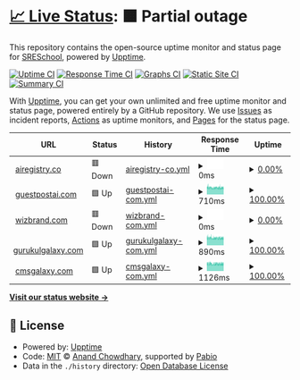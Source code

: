 # [📈 Live Status](https://SRESchool.github.io/All-Wizbrand-Websites-Uptime-Monitor): <!--live status--> **🟧 Partial outage**

This repository contains the open-source uptime monitor and status page for [SRESchool](https://SRESchool.github.io/All-Wizbrand-Websites-Uptime-Monitor), powered by [Upptime](https://github.com/upptime/upptime).

[![Uptime CI](https://github.com/SRESchool/All-Wizbrand-Websites-Uptime-Monitor/workflows/Uptime%20CI/badge.svg)](https://github.com/SRESchool/All-Wizbrand-Websites-Uptime-Monitor/actions?query=workflow%3A%22Uptime+CI%22)
[![Response Time CI](https://github.com/SRESchool/All-Wizbrand-Websites-Uptime-Monitor/workflows/Response%20Time%20CI/badge.svg)](https://github.com/SRESchool/All-Wizbrand-Websites-Uptime-Monitor/actions?query=workflow%3A%22Response+Time+CI%22)
[![Graphs CI](https://github.com/SRESchool/All-Wizbrand-Websites-Uptime-Monitor/workflows/Graphs%20CI/badge.svg)](https://github.com/SRESchool/All-Wizbrand-Websites-Uptime-Monitor/actions?query=workflow%3A%22Graphs+CI%22)
[![Static Site CI](https://github.com/SRESchool/All-Wizbrand-Websites-Uptime-Monitor/workflows/Static%20Site%20CI/badge.svg)](https://github.com/SRESchool/All-Wizbrand-Websites-Uptime-Monitor/actions?query=workflow%3A%22Static+Site+CI%22)
[![Summary CI](https://github.com/SRESchool/All-Wizbrand-Websites-Uptime-Monitor/workflows/Summary%20CI/badge.svg)](https://github.com/SRESchool/All-Wizbrand-Websites-Uptime-Monitor/actions?query=workflow%3A%22Summary+CI%22)

With [Upptime](https://upptime.js.org), you can get your own unlimited and free uptime monitor and status page, powered entirely by a GitHub repository. We use [Issues](https://github.com/SRESchool/All-Wizbrand-Websites-Uptime-Monitor/issues) as incident reports, [Actions](https://github.com/SRESchool/All-Wizbrand-Websites-Uptime-Monitor/actions) as uptime monitors, and [Pages](https://SRESchool.github.io/All-Wizbrand-Websites-Uptime-Monitor) for the status page.

<!--start: status pages-->
<!-- This summary is generated by Upptime (https://github.com/upptime/upptime) -->
<!-- Do not edit this manually, your changes will be overwritten -->
<!-- prettier-ignore -->
| URL | Status | History | Response Time | Uptime |
| --- | ------ | ------- | ------------- | ------ |
| <img alt="" src="https://icons.duckduckgo.com/ip3/airegistry.co.ico" height="13"> [airegistry.co](https://airegistry.co) | 🟥 Down | [airegistry-co.yml](https://github.com/SRESchool/All-Wizbrand-Websites-Uptime-Monitor/commits/HEAD/history/airegistry-co.yml) | <details><summary><img alt="Response time graph" src="./graphs/airegistry-co/response-time-week.png" height="20"> 0ms</summary><br><a href="https://SRESchool.github.io/All-Wizbrand-Websites-Uptime-Monitor/history/airegistry-co"><img alt="Response time 243" src="https://img.shields.io/endpoint?url=https%3A%2F%2Fraw.githubusercontent.com%2FSRESchool%2FAll-Wizbrand-Websites-Uptime-Monitor%2FHEAD%2Fapi%2Fairegistry-co%2Fresponse-time.json"></a><br><a href="https://SRESchool.github.io/All-Wizbrand-Websites-Uptime-Monitor/history/airegistry-co"><img alt="24-hour response time 0" src="https://img.shields.io/endpoint?url=https%3A%2F%2Fraw.githubusercontent.com%2FSRESchool%2FAll-Wizbrand-Websites-Uptime-Monitor%2FHEAD%2Fapi%2Fairegistry-co%2Fresponse-time-day.json"></a><br><a href="https://SRESchool.github.io/All-Wizbrand-Websites-Uptime-Monitor/history/airegistry-co"><img alt="7-day response time 0" src="https://img.shields.io/endpoint?url=https%3A%2F%2Fraw.githubusercontent.com%2FSRESchool%2FAll-Wizbrand-Websites-Uptime-Monitor%2FHEAD%2Fapi%2Fairegistry-co%2Fresponse-time-week.json"></a><br><a href="https://SRESchool.github.io/All-Wizbrand-Websites-Uptime-Monitor/history/airegistry-co"><img alt="30-day response time 243" src="https://img.shields.io/endpoint?url=https%3A%2F%2Fraw.githubusercontent.com%2FSRESchool%2FAll-Wizbrand-Websites-Uptime-Monitor%2FHEAD%2Fapi%2Fairegistry-co%2Fresponse-time-month.json"></a><br><a href="https://SRESchool.github.io/All-Wizbrand-Websites-Uptime-Monitor/history/airegistry-co"><img alt="1-year response time 243" src="https://img.shields.io/endpoint?url=https%3A%2F%2Fraw.githubusercontent.com%2FSRESchool%2FAll-Wizbrand-Websites-Uptime-Monitor%2FHEAD%2Fapi%2Fairegistry-co%2Fresponse-time-year.json"></a></details> | <details><summary><a href="https://SRESchool.github.io/All-Wizbrand-Websites-Uptime-Monitor/history/airegistry-co">0.00%</a></summary><a href="https://SRESchool.github.io/All-Wizbrand-Websites-Uptime-Monitor/history/airegistry-co"><img alt="All-time uptime 8.37%" src="https://img.shields.io/endpoint?url=https%3A%2F%2Fraw.githubusercontent.com%2FSRESchool%2FAll-Wizbrand-Websites-Uptime-Monitor%2FHEAD%2Fapi%2Fairegistry-co%2Fuptime.json"></a><br><a href="https://SRESchool.github.io/All-Wizbrand-Websites-Uptime-Monitor/history/airegistry-co"><img alt="24-hour uptime 0.00%" src="https://img.shields.io/endpoint?url=https%3A%2F%2Fraw.githubusercontent.com%2FSRESchool%2FAll-Wizbrand-Websites-Uptime-Monitor%2FHEAD%2Fapi%2Fairegistry-co%2Fuptime-day.json"></a><br><a href="https://SRESchool.github.io/All-Wizbrand-Websites-Uptime-Monitor/history/airegistry-co"><img alt="7-day uptime 0.00%" src="https://img.shields.io/endpoint?url=https%3A%2F%2Fraw.githubusercontent.com%2FSRESchool%2FAll-Wizbrand-Websites-Uptime-Monitor%2FHEAD%2Fapi%2Fairegistry-co%2Fuptime-week.json"></a><br><a href="https://SRESchool.github.io/All-Wizbrand-Websites-Uptime-Monitor/history/airegistry-co"><img alt="30-day uptime 8.37%" src="https://img.shields.io/endpoint?url=https%3A%2F%2Fraw.githubusercontent.com%2FSRESchool%2FAll-Wizbrand-Websites-Uptime-Monitor%2FHEAD%2Fapi%2Fairegistry-co%2Fuptime-month.json"></a><br><a href="https://SRESchool.github.io/All-Wizbrand-Websites-Uptime-Monitor/history/airegistry-co"><img alt="1-year uptime 8.37%" src="https://img.shields.io/endpoint?url=https%3A%2F%2Fraw.githubusercontent.com%2FSRESchool%2FAll-Wizbrand-Websites-Uptime-Monitor%2FHEAD%2Fapi%2Fairegistry-co%2Fuptime-year.json"></a></details>
| <img alt="" src="https://icons.duckduckgo.com/ip3/guestpostai.com.ico" height="13"> [guestpostai.com](https://guestpostai.com) | 🟩 Up | [guestpostai-com.yml](https://github.com/SRESchool/All-Wizbrand-Websites-Uptime-Monitor/commits/HEAD/history/guestpostai-com.yml) | <details><summary><img alt="Response time graph" src="./graphs/guestpostai-com/response-time-week.png" height="20"> 710ms</summary><br><a href="https://SRESchool.github.io/All-Wizbrand-Websites-Uptime-Monitor/history/guestpostai-com"><img alt="Response time 699" src="https://img.shields.io/endpoint?url=https%3A%2F%2Fraw.githubusercontent.com%2FSRESchool%2FAll-Wizbrand-Websites-Uptime-Monitor%2FHEAD%2Fapi%2Fguestpostai-com%2Fresponse-time.json"></a><br><a href="https://SRESchool.github.io/All-Wizbrand-Websites-Uptime-Monitor/history/guestpostai-com"><img alt="24-hour response time 724" src="https://img.shields.io/endpoint?url=https%3A%2F%2Fraw.githubusercontent.com%2FSRESchool%2FAll-Wizbrand-Websites-Uptime-Monitor%2FHEAD%2Fapi%2Fguestpostai-com%2Fresponse-time-day.json"></a><br><a href="https://SRESchool.github.io/All-Wizbrand-Websites-Uptime-Monitor/history/guestpostai-com"><img alt="7-day response time 710" src="https://img.shields.io/endpoint?url=https%3A%2F%2Fraw.githubusercontent.com%2FSRESchool%2FAll-Wizbrand-Websites-Uptime-Monitor%2FHEAD%2Fapi%2Fguestpostai-com%2Fresponse-time-week.json"></a><br><a href="https://SRESchool.github.io/All-Wizbrand-Websites-Uptime-Monitor/history/guestpostai-com"><img alt="30-day response time 699" src="https://img.shields.io/endpoint?url=https%3A%2F%2Fraw.githubusercontent.com%2FSRESchool%2FAll-Wizbrand-Websites-Uptime-Monitor%2FHEAD%2Fapi%2Fguestpostai-com%2Fresponse-time-month.json"></a><br><a href="https://SRESchool.github.io/All-Wizbrand-Websites-Uptime-Monitor/history/guestpostai-com"><img alt="1-year response time 699" src="https://img.shields.io/endpoint?url=https%3A%2F%2Fraw.githubusercontent.com%2FSRESchool%2FAll-Wizbrand-Websites-Uptime-Monitor%2FHEAD%2Fapi%2Fguestpostai-com%2Fresponse-time-year.json"></a></details> | <details><summary><a href="https://SRESchool.github.io/All-Wizbrand-Websites-Uptime-Monitor/history/guestpostai-com">100.00%</a></summary><a href="https://SRESchool.github.io/All-Wizbrand-Websites-Uptime-Monitor/history/guestpostai-com"><img alt="All-time uptime 78.62%" src="https://img.shields.io/endpoint?url=https%3A%2F%2Fraw.githubusercontent.com%2FSRESchool%2FAll-Wizbrand-Websites-Uptime-Monitor%2FHEAD%2Fapi%2Fguestpostai-com%2Fuptime.json"></a><br><a href="https://SRESchool.github.io/All-Wizbrand-Websites-Uptime-Monitor/history/guestpostai-com"><img alt="24-hour uptime 100.00%" src="https://img.shields.io/endpoint?url=https%3A%2F%2Fraw.githubusercontent.com%2FSRESchool%2FAll-Wizbrand-Websites-Uptime-Monitor%2FHEAD%2Fapi%2Fguestpostai-com%2Fuptime-day.json"></a><br><a href="https://SRESchool.github.io/All-Wizbrand-Websites-Uptime-Monitor/history/guestpostai-com"><img alt="7-day uptime 100.00%" src="https://img.shields.io/endpoint?url=https%3A%2F%2Fraw.githubusercontent.com%2FSRESchool%2FAll-Wizbrand-Websites-Uptime-Monitor%2FHEAD%2Fapi%2Fguestpostai-com%2Fuptime-week.json"></a><br><a href="https://SRESchool.github.io/All-Wizbrand-Websites-Uptime-Monitor/history/guestpostai-com"><img alt="30-day uptime 78.62%" src="https://img.shields.io/endpoint?url=https%3A%2F%2Fraw.githubusercontent.com%2FSRESchool%2FAll-Wizbrand-Websites-Uptime-Monitor%2FHEAD%2Fapi%2Fguestpostai-com%2Fuptime-month.json"></a><br><a href="https://SRESchool.github.io/All-Wizbrand-Websites-Uptime-Monitor/history/guestpostai-com"><img alt="1-year uptime 78.62%" src="https://img.shields.io/endpoint?url=https%3A%2F%2Fraw.githubusercontent.com%2FSRESchool%2FAll-Wizbrand-Websites-Uptime-Monitor%2FHEAD%2Fapi%2Fguestpostai-com%2Fuptime-year.json"></a></details>
| <img alt="" src="https://icons.duckduckgo.com/ip3/wizbrand.com.ico" height="13"> [wizbrand.com](https://wizbrand.com) | 🟥 Down | [wizbrand-com.yml](https://github.com/SRESchool/All-Wizbrand-Websites-Uptime-Monitor/commits/HEAD/history/wizbrand-com.yml) | <details><summary><img alt="Response time graph" src="./graphs/wizbrand-com/response-time-week.png" height="20"> 0ms</summary><br><a href="https://SRESchool.github.io/All-Wizbrand-Websites-Uptime-Monitor/history/wizbrand-com"><img alt="Response time 0" src="https://img.shields.io/endpoint?url=https%3A%2F%2Fraw.githubusercontent.com%2FSRESchool%2FAll-Wizbrand-Websites-Uptime-Monitor%2FHEAD%2Fapi%2Fwizbrand-com%2Fresponse-time.json"></a><br><a href="https://SRESchool.github.io/All-Wizbrand-Websites-Uptime-Monitor/history/wizbrand-com"><img alt="24-hour response time 0" src="https://img.shields.io/endpoint?url=https%3A%2F%2Fraw.githubusercontent.com%2FSRESchool%2FAll-Wizbrand-Websites-Uptime-Monitor%2FHEAD%2Fapi%2Fwizbrand-com%2Fresponse-time-day.json"></a><br><a href="https://SRESchool.github.io/All-Wizbrand-Websites-Uptime-Monitor/history/wizbrand-com"><img alt="7-day response time 0" src="https://img.shields.io/endpoint?url=https%3A%2F%2Fraw.githubusercontent.com%2FSRESchool%2FAll-Wizbrand-Websites-Uptime-Monitor%2FHEAD%2Fapi%2Fwizbrand-com%2Fresponse-time-week.json"></a><br><a href="https://SRESchool.github.io/All-Wizbrand-Websites-Uptime-Monitor/history/wizbrand-com"><img alt="30-day response time 0" src="https://img.shields.io/endpoint?url=https%3A%2F%2Fraw.githubusercontent.com%2FSRESchool%2FAll-Wizbrand-Websites-Uptime-Monitor%2FHEAD%2Fapi%2Fwizbrand-com%2Fresponse-time-month.json"></a><br><a href="https://SRESchool.github.io/All-Wizbrand-Websites-Uptime-Monitor/history/wizbrand-com"><img alt="1-year response time 0" src="https://img.shields.io/endpoint?url=https%3A%2F%2Fraw.githubusercontent.com%2FSRESchool%2FAll-Wizbrand-Websites-Uptime-Monitor%2FHEAD%2Fapi%2Fwizbrand-com%2Fresponse-time-year.json"></a></details> | <details><summary><a href="https://SRESchool.github.io/All-Wizbrand-Websites-Uptime-Monitor/history/wizbrand-com">0.00%</a></summary><a href="https://SRESchool.github.io/All-Wizbrand-Websites-Uptime-Monitor/history/wizbrand-com"><img alt="All-time uptime 0.00%" src="https://img.shields.io/endpoint?url=https%3A%2F%2Fraw.githubusercontent.com%2FSRESchool%2FAll-Wizbrand-Websites-Uptime-Monitor%2FHEAD%2Fapi%2Fwizbrand-com%2Fuptime.json"></a><br><a href="https://SRESchool.github.io/All-Wizbrand-Websites-Uptime-Monitor/history/wizbrand-com"><img alt="24-hour uptime 0.00%" src="https://img.shields.io/endpoint?url=https%3A%2F%2Fraw.githubusercontent.com%2FSRESchool%2FAll-Wizbrand-Websites-Uptime-Monitor%2FHEAD%2Fapi%2Fwizbrand-com%2Fuptime-day.json"></a><br><a href="https://SRESchool.github.io/All-Wizbrand-Websites-Uptime-Monitor/history/wizbrand-com"><img alt="7-day uptime 0.00%" src="https://img.shields.io/endpoint?url=https%3A%2F%2Fraw.githubusercontent.com%2FSRESchool%2FAll-Wizbrand-Websites-Uptime-Monitor%2FHEAD%2Fapi%2Fwizbrand-com%2Fuptime-week.json"></a><br><a href="https://SRESchool.github.io/All-Wizbrand-Websites-Uptime-Monitor/history/wizbrand-com"><img alt="30-day uptime 0.00%" src="https://img.shields.io/endpoint?url=https%3A%2F%2Fraw.githubusercontent.com%2FSRESchool%2FAll-Wizbrand-Websites-Uptime-Monitor%2FHEAD%2Fapi%2Fwizbrand-com%2Fuptime-month.json"></a><br><a href="https://SRESchool.github.io/All-Wizbrand-Websites-Uptime-Monitor/history/wizbrand-com"><img alt="1-year uptime 0.00%" src="https://img.shields.io/endpoint?url=https%3A%2F%2Fraw.githubusercontent.com%2FSRESchool%2FAll-Wizbrand-Websites-Uptime-Monitor%2FHEAD%2Fapi%2Fwizbrand-com%2Fuptime-year.json"></a></details>
| <img alt="" src="https://icons.duckduckgo.com/ip3/gurukulgalaxy.com.ico" height="13"> [gurukulgalaxy.com](https://gurukulgalaxy.com) | 🟩 Up | [gurukulgalaxy-com.yml](https://github.com/SRESchool/All-Wizbrand-Websites-Uptime-Monitor/commits/HEAD/history/gurukulgalaxy-com.yml) | <details><summary><img alt="Response time graph" src="./graphs/gurukulgalaxy-com/response-time-week.png" height="20"> 890ms</summary><br><a href="https://SRESchool.github.io/All-Wizbrand-Websites-Uptime-Monitor/history/gurukulgalaxy-com"><img alt="Response time 1166" src="https://img.shields.io/endpoint?url=https%3A%2F%2Fraw.githubusercontent.com%2FSRESchool%2FAll-Wizbrand-Websites-Uptime-Monitor%2FHEAD%2Fapi%2Fgurukulgalaxy-com%2Fresponse-time.json"></a><br><a href="https://SRESchool.github.io/All-Wizbrand-Websites-Uptime-Monitor/history/gurukulgalaxy-com"><img alt="24-hour response time 879" src="https://img.shields.io/endpoint?url=https%3A%2F%2Fraw.githubusercontent.com%2FSRESchool%2FAll-Wizbrand-Websites-Uptime-Monitor%2FHEAD%2Fapi%2Fgurukulgalaxy-com%2Fresponse-time-day.json"></a><br><a href="https://SRESchool.github.io/All-Wizbrand-Websites-Uptime-Monitor/history/gurukulgalaxy-com"><img alt="7-day response time 890" src="https://img.shields.io/endpoint?url=https%3A%2F%2Fraw.githubusercontent.com%2FSRESchool%2FAll-Wizbrand-Websites-Uptime-Monitor%2FHEAD%2Fapi%2Fgurukulgalaxy-com%2Fresponse-time-week.json"></a><br><a href="https://SRESchool.github.io/All-Wizbrand-Websites-Uptime-Monitor/history/gurukulgalaxy-com"><img alt="30-day response time 1166" src="https://img.shields.io/endpoint?url=https%3A%2F%2Fraw.githubusercontent.com%2FSRESchool%2FAll-Wizbrand-Websites-Uptime-Monitor%2FHEAD%2Fapi%2Fgurukulgalaxy-com%2Fresponse-time-month.json"></a><br><a href="https://SRESchool.github.io/All-Wizbrand-Websites-Uptime-Monitor/history/gurukulgalaxy-com"><img alt="1-year response time 1166" src="https://img.shields.io/endpoint?url=https%3A%2F%2Fraw.githubusercontent.com%2FSRESchool%2FAll-Wizbrand-Websites-Uptime-Monitor%2FHEAD%2Fapi%2Fgurukulgalaxy-com%2Fresponse-time-year.json"></a></details> | <details><summary><a href="https://SRESchool.github.io/All-Wizbrand-Websites-Uptime-Monitor/history/gurukulgalaxy-com">100.00%</a></summary><a href="https://SRESchool.github.io/All-Wizbrand-Websites-Uptime-Monitor/history/gurukulgalaxy-com"><img alt="All-time uptime 77.30%" src="https://img.shields.io/endpoint?url=https%3A%2F%2Fraw.githubusercontent.com%2FSRESchool%2FAll-Wizbrand-Websites-Uptime-Monitor%2FHEAD%2Fapi%2Fgurukulgalaxy-com%2Fuptime.json"></a><br><a href="https://SRESchool.github.io/All-Wizbrand-Websites-Uptime-Monitor/history/gurukulgalaxy-com"><img alt="24-hour uptime 100.00%" src="https://img.shields.io/endpoint?url=https%3A%2F%2Fraw.githubusercontent.com%2FSRESchool%2FAll-Wizbrand-Websites-Uptime-Monitor%2FHEAD%2Fapi%2Fgurukulgalaxy-com%2Fuptime-day.json"></a><br><a href="https://SRESchool.github.io/All-Wizbrand-Websites-Uptime-Monitor/history/gurukulgalaxy-com"><img alt="7-day uptime 100.00%" src="https://img.shields.io/endpoint?url=https%3A%2F%2Fraw.githubusercontent.com%2FSRESchool%2FAll-Wizbrand-Websites-Uptime-Monitor%2FHEAD%2Fapi%2Fgurukulgalaxy-com%2Fuptime-week.json"></a><br><a href="https://SRESchool.github.io/All-Wizbrand-Websites-Uptime-Monitor/history/gurukulgalaxy-com"><img alt="30-day uptime 77.30%" src="https://img.shields.io/endpoint?url=https%3A%2F%2Fraw.githubusercontent.com%2FSRESchool%2FAll-Wizbrand-Websites-Uptime-Monitor%2FHEAD%2Fapi%2Fgurukulgalaxy-com%2Fuptime-month.json"></a><br><a href="https://SRESchool.github.io/All-Wizbrand-Websites-Uptime-Monitor/history/gurukulgalaxy-com"><img alt="1-year uptime 77.30%" src="https://img.shields.io/endpoint?url=https%3A%2F%2Fraw.githubusercontent.com%2FSRESchool%2FAll-Wizbrand-Websites-Uptime-Monitor%2FHEAD%2Fapi%2Fgurukulgalaxy-com%2Fuptime-year.json"></a></details>
| <img alt="" src="https://icons.duckduckgo.com/ip3/cmsgalaxy.com.ico" height="13"> [cmsgalaxy.com](https://cmsgalaxy.com) | 🟩 Up | [cmsgalaxy-com.yml](https://github.com/SRESchool/All-Wizbrand-Websites-Uptime-Monitor/commits/HEAD/history/cmsgalaxy-com.yml) | <details><summary><img alt="Response time graph" src="./graphs/cmsgalaxy-com/response-time-week.png" height="20"> 1126ms</summary><br><a href="https://SRESchool.github.io/All-Wizbrand-Websites-Uptime-Monitor/history/cmsgalaxy-com"><img alt="Response time 1171" src="https://img.shields.io/endpoint?url=https%3A%2F%2Fraw.githubusercontent.com%2FSRESchool%2FAll-Wizbrand-Websites-Uptime-Monitor%2FHEAD%2Fapi%2Fcmsgalaxy-com%2Fresponse-time.json"></a><br><a href="https://SRESchool.github.io/All-Wizbrand-Websites-Uptime-Monitor/history/cmsgalaxy-com"><img alt="24-hour response time 1107" src="https://img.shields.io/endpoint?url=https%3A%2F%2Fraw.githubusercontent.com%2FSRESchool%2FAll-Wizbrand-Websites-Uptime-Monitor%2FHEAD%2Fapi%2Fcmsgalaxy-com%2Fresponse-time-day.json"></a><br><a href="https://SRESchool.github.io/All-Wizbrand-Websites-Uptime-Monitor/history/cmsgalaxy-com"><img alt="7-day response time 1126" src="https://img.shields.io/endpoint?url=https%3A%2F%2Fraw.githubusercontent.com%2FSRESchool%2FAll-Wizbrand-Websites-Uptime-Monitor%2FHEAD%2Fapi%2Fcmsgalaxy-com%2Fresponse-time-week.json"></a><br><a href="https://SRESchool.github.io/All-Wizbrand-Websites-Uptime-Monitor/history/cmsgalaxy-com"><img alt="30-day response time 1171" src="https://img.shields.io/endpoint?url=https%3A%2F%2Fraw.githubusercontent.com%2FSRESchool%2FAll-Wizbrand-Websites-Uptime-Monitor%2FHEAD%2Fapi%2Fcmsgalaxy-com%2Fresponse-time-month.json"></a><br><a href="https://SRESchool.github.io/All-Wizbrand-Websites-Uptime-Monitor/history/cmsgalaxy-com"><img alt="1-year response time 1171" src="https://img.shields.io/endpoint?url=https%3A%2F%2Fraw.githubusercontent.com%2FSRESchool%2FAll-Wizbrand-Websites-Uptime-Monitor%2FHEAD%2Fapi%2Fcmsgalaxy-com%2Fresponse-time-year.json"></a></details> | <details><summary><a href="https://SRESchool.github.io/All-Wizbrand-Websites-Uptime-Monitor/history/cmsgalaxy-com">100.00%</a></summary><a href="https://SRESchool.github.io/All-Wizbrand-Websites-Uptime-Monitor/history/cmsgalaxy-com"><img alt="All-time uptime 72.39%" src="https://img.shields.io/endpoint?url=https%3A%2F%2Fraw.githubusercontent.com%2FSRESchool%2FAll-Wizbrand-Websites-Uptime-Monitor%2FHEAD%2Fapi%2Fcmsgalaxy-com%2Fuptime.json"></a><br><a href="https://SRESchool.github.io/All-Wizbrand-Websites-Uptime-Monitor/history/cmsgalaxy-com"><img alt="24-hour uptime 100.00%" src="https://img.shields.io/endpoint?url=https%3A%2F%2Fraw.githubusercontent.com%2FSRESchool%2FAll-Wizbrand-Websites-Uptime-Monitor%2FHEAD%2Fapi%2Fcmsgalaxy-com%2Fuptime-day.json"></a><br><a href="https://SRESchool.github.io/All-Wizbrand-Websites-Uptime-Monitor/history/cmsgalaxy-com"><img alt="7-day uptime 100.00%" src="https://img.shields.io/endpoint?url=https%3A%2F%2Fraw.githubusercontent.com%2FSRESchool%2FAll-Wizbrand-Websites-Uptime-Monitor%2FHEAD%2Fapi%2Fcmsgalaxy-com%2Fuptime-week.json"></a><br><a href="https://SRESchool.github.io/All-Wizbrand-Websites-Uptime-Monitor/history/cmsgalaxy-com"><img alt="30-day uptime 72.39%" src="https://img.shields.io/endpoint?url=https%3A%2F%2Fraw.githubusercontent.com%2FSRESchool%2FAll-Wizbrand-Websites-Uptime-Monitor%2FHEAD%2Fapi%2Fcmsgalaxy-com%2Fuptime-month.json"></a><br><a href="https://SRESchool.github.io/All-Wizbrand-Websites-Uptime-Monitor/history/cmsgalaxy-com"><img alt="1-year uptime 72.39%" src="https://img.shields.io/endpoint?url=https%3A%2F%2Fraw.githubusercontent.com%2FSRESchool%2FAll-Wizbrand-Websites-Uptime-Monitor%2FHEAD%2Fapi%2Fcmsgalaxy-com%2Fuptime-year.json"></a></details>

<!--end: status pages-->

[**Visit our status website →**](https://SRESchool.github.io/All-Wizbrand-Websites-Uptime-Monitor)

## 📄 License

- Powered by: [Upptime](https://github.com/upptime/upptime)
- Code: [MIT](./LICENSE) © [Anand Chowdhary](https://anandchowdhary.com), supported by [Pabio](https://pabio.com)
- Data in the `./history` directory: [Open Database License](https://opendatacommons.org/licenses/odbl/1-0/)
